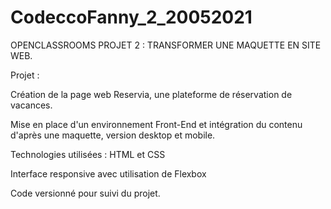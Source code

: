 # CodeccoFanny_2_20052021

OPENCLASSROOMS PROJET 2 : TRANSFORMER UNE MAQUETTE EN SITE WEB.

Projet : 

Création de la page web Reservia, une plateforme de réservation de vacances.

Mise en place d'un environnement Front-End et intégration du contenu d'après une maquette, version desktop et mobile.

Technologies utilisées : HTML et CSS

Interface responsive avec utilisation de Flexbox

Code versionné pour suivi du projet.
